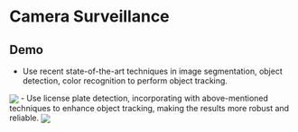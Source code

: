 # Camera Surveillance
## Demo

 - Use recent state-of-the-art techniques in image segmentation, object detection, color recognition to perform object tracking.

<img src=https://raw.githubusercontent.com/hnt4499/camera_surveillance/master/demo_2.gif align="center">
</img>
- Use license plate detection, incorporating with above-mentioned techniques to enhance object tracking, making the results more robust and reliable.
<img src=https://raw.githubusercontent.com/hnt4499/camera_surveillance/master/demo_1.gif align="center">
</img>
<!--stackedit_data:
eyJoaXN0b3J5IjpbLTE0MzIzMjIxNTddfQ==
-->